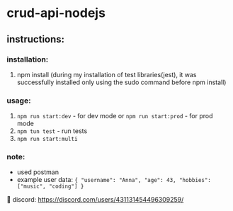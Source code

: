 # crud-api-nodejs

## instructions:
### installation: 
1. npm install (during my installation of test libraries(jest), it was successfully installed only using the sudo command before npm install)

### usage:
1. `npm run start:dev` - for dev mode or `npm run start:prod` - for prod mode
2. `npm tun test` - run tests
3. `npm run start:multi`


### note:
- used postman
- example user data: `{
    "username": "Anna",
    "age": 43,
    "hobbies": ["music", "coding"]
}`

📍 discord: https://discord.com/users/431131454496309259/ <br>
